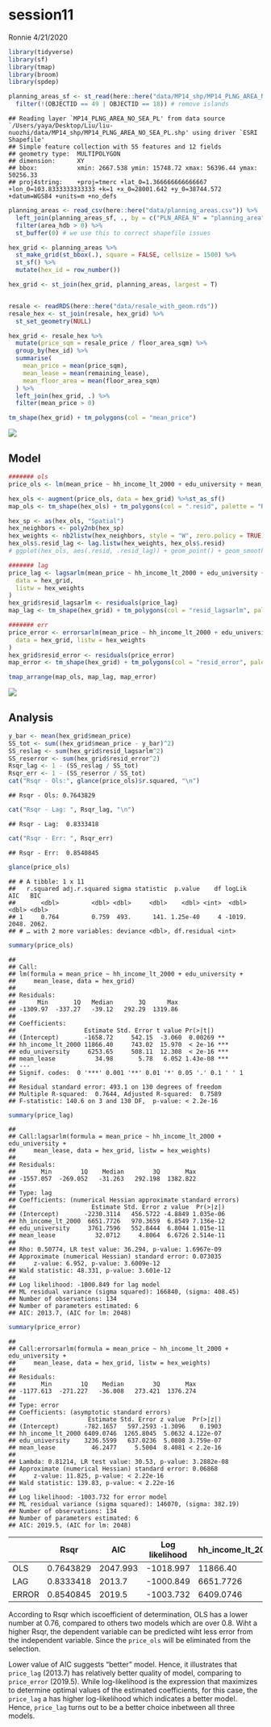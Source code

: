 session11
================
Ronnie
4/21/2020

``` r
library(tidyverse)
library(sf)
library(tmap)
library(broom)
library(spdep)
```

``` r
planning_areas_sf <- st_read(here::here("data/MP14_shp/MP14_PLNG_AREA_NO_SEA_PL.shp")) %>%
  filter(!(OBJECTID == 49 | OBJECTID == 18)) # remove islands
```

    ## Reading layer `MP14_PLNG_AREA_NO_SEA_PL' from data source `/Users/yaya/Desktop/Liu/liu-nuozhi/data/MP14_shp/MP14_PLNG_AREA_NO_SEA_PL.shp' using driver `ESRI Shapefile'
    ## Simple feature collection with 55 features and 12 fields
    ## geometry type:  MULTIPOLYGON
    ## dimension:      XY
    ## bbox:           xmin: 2667.538 ymin: 15748.72 xmax: 56396.44 ymax: 50256.33
    ## proj4string:    +proj=tmerc +lat_0=1.366666666666667 +lon_0=103.8333333333333 +k=1 +x_0=28001.642 +y_0=38744.572 +datum=WGS84 +units=m +no_defs

``` r
planning_areas <- read_csv(here::here("data/planning_areas.csv")) %>%
  left_join(planning_areas_sf, ., by = c("PLN_AREA_N" = "planning_area")) %>%
  filter(area_hdb > 0) %>%
  st_buffer(0) # we use this to correct shapefile issues

hex_grid <- planning_areas %>%
  st_make_grid(st_bbox(.), square = FALSE, cellsize = 1500) %>%
  st_sf() %>%
  mutate(hex_id = row_number())

hex_grid <- st_join(hex_grid, planning_areas, largest = T)


resale <- readRDS(here::here("data/resale_with_geom.rds"))
resale_hex <- st_join(resale, hex_grid) %>%
  st_set_geometry(NULL)

hex_grid <- resale_hex %>%
  mutate(price_sqm = resale_price / floor_area_sqm) %>%
  group_by(hex_id) %>%
  summarise(
    mean_price = mean(price_sqm),
    mean_lease = mean(remaining_lease),
    mean_floor_area = mean(floor_area_sqm)
  ) %>%
  left_join(hex_grid, .) %>%
  filter(mean_price > 0)

tm_shape(hex_grid) + tm_polygons(col = "mean_price")
```

![](session11_files/figure-gfm/unnamed-chunk-2-1.png)<!-- -->

## Model

``` r
####### ols
price_ols <- lm(mean_price ~ hh_income_lt_2000 + edu_university + mean_lease, data = hex_grid)

hex_ols <- augment(price_ols, data = hex_grid) %>%st_as_sf()
map_ols <- tm_shape(hex_ols) + tm_polygons(col = ".resid", palette = "RdBu")

hex_sp <- as(hex_ols, "Spatial")
hex_neighbors <- poly2nb(hex_sp)
hex_weights <- nb2listw(hex_neighbors, style = "W", zero.policy = TRUE)
hex_ols$.resid_lag <- lag.listw(hex_weights, hex_ols$.resid)
# ggplot(hex_ols, aes(.resid, .resid_lag)) + geom_point() + geom_smooth()

####### lag
price_lag <- lagsarlm(mean_price ~ hh_income_lt_2000 + edu_university + mean_lease,
  data = hex_grid,
  listw = hex_weights
)
hex_grid$resid_lagsarlm <- residuals(price_lag)
map_lag <- tm_shape(hex_grid) + tm_polygons(col = "resid_lagsarlm", palette = "RdBu")

####### err
price_error <- errorsarlm(mean_price ~ hh_income_lt_2000 + edu_university + mean_lease,
  data = hex_grid, listw = hex_weights
)
hex_grid$resid_error <- residuals(price_error)
map_error <- tm_shape(hex_grid) + tm_polygons(col = "resid_error", palette = "RdBu")

tmap_arrange(map_ols, map_lag, map_error)
```

![](session11_files/figure-gfm/unnamed-chunk-3-1.png)<!-- -->

## Analysis

``` r
y_bar <- mean(hex_grid$mean_price)
SS_tot <- sum((hex_grid$mean_price - y_bar)^2)
SS_reslag <- sum(hex_grid$resid_lagsarlm^2)
SS_reserror <- sum(hex_grid$resid_error^2)
Rsqr_lag <- 1 - (SS_reslag / SS_tot)
Rsqr_err <- 1 - (SS_reserror / SS_tot)
cat("Rsqr - Ols:", glance(price_ols)$r.squared, "\n")
```

    ## Rsqr - Ols: 0.7643829

``` r
cat("Rsqr - Lag: ", Rsqr_lag, "\n")
```

    ## Rsqr - Lag:  0.8333418

``` r
cat("Rsqr - Err: ", Rsqr_err)
```

    ## Rsqr - Err:  0.8540845

``` r
glance(price_ols)
```

    ## # A tibble: 1 x 11
    ##   r.squared adj.r.squared sigma statistic  p.value    df logLik   AIC   BIC
    ##       <dbl>         <dbl> <dbl>     <dbl>    <dbl> <int>  <dbl> <dbl> <dbl>
    ## 1     0.764         0.759  493.      141. 1.25e-40     4 -1019. 2048. 2062.
    ## # … with 2 more variables: deviance <dbl>, df.residual <int>

``` r
summary(price_ols)
```

    ## 
    ## Call:
    ## lm(formula = mean_price ~ hh_income_lt_2000 + edu_university + 
    ##     mean_lease, data = hex_grid)
    ## 
    ## Residuals:
    ##      Min       1Q   Median       3Q      Max 
    ## -1309.97  -337.27   -39.12   292.29  1319.86 
    ## 
    ## Coefficients:
    ##                   Estimate Std. Error t value Pr(>|t|)    
    ## (Intercept)       -1658.72     542.15  -3.060  0.00269 ** 
    ## hh_income_lt_2000 11866.40     743.02  15.970  < 2e-16 ***
    ## edu_university     6253.65     508.11  12.308  < 2e-16 ***
    ## mean_lease           34.98       5.78   6.052 1.43e-08 ***
    ## ---
    ## Signif. codes:  0 '***' 0.001 '**' 0.01 '*' 0.05 '.' 0.1 ' ' 1
    ## 
    ## Residual standard error: 493.1 on 130 degrees of freedom
    ## Multiple R-squared:  0.7644, Adjusted R-squared:  0.7589 
    ## F-statistic: 140.6 on 3 and 130 DF,  p-value: < 2.2e-16

``` r
summary(price_lag)
```

    ## 
    ## Call:lagsarlm(formula = mean_price ~ hh_income_lt_2000 + edu_university + 
    ##     mean_lease, data = hex_grid, listw = hex_weights)
    ## 
    ## Residuals:
    ##       Min        1Q    Median        3Q       Max 
    ## -1557.057  -269.052   -31.263   292.198  1382.822 
    ## 
    ## Type: lag 
    ## Coefficients: (numerical Hessian approximate standard errors) 
    ##                     Estimate Std. Error z value  Pr(>|z|)
    ## (Intercept)       -2230.3114   456.5722 -4.8849 1.035e-06
    ## hh_income_lt_2000  6651.7726   970.3659  6.8549 7.136e-12
    ## edu_university     3761.7596   552.8444  6.8044 1.015e-11
    ## mean_lease           32.0712     4.8064  6.6726 2.514e-11
    ## 
    ## Rho: 0.50774, LR test value: 36.294, p-value: 1.6967e-09
    ## Approximate (numerical Hessian) standard error: 0.073035
    ##     z-value: 6.952, p-value: 3.6009e-12
    ## Wald statistic: 48.331, p-value: 3.601e-12
    ## 
    ## Log likelihood: -1000.849 for lag model
    ## ML residual variance (sigma squared): 166840, (sigma: 408.45)
    ## Number of observations: 134 
    ## Number of parameters estimated: 6 
    ## AIC: 2013.7, (AIC for lm: 2048)

``` r
summary(price_error)
```

    ## 
    ## Call:errorsarlm(formula = mean_price ~ hh_income_lt_2000 + edu_university + 
    ##     mean_lease, data = hex_grid, listw = hex_weights)
    ## 
    ## Residuals:
    ##       Min        1Q    Median        3Q       Max 
    ## -1177.613  -271.227   -36.008   273.421  1376.274 
    ## 
    ## Type: error 
    ## Coefficients: (asymptotic standard errors) 
    ##                    Estimate Std. Error z value  Pr(>|z|)
    ## (Intercept)       -782.1657   597.2593 -1.3096    0.1903
    ## hh_income_lt_2000 6409.0746  1265.8045  5.0632 4.122e-07
    ## edu_university    3236.5599   637.0236  5.0808 3.759e-07
    ## mean_lease          46.2477     5.5004  8.4081 < 2.2e-16
    ## 
    ## Lambda: 0.81214, LR test value: 30.53, p-value: 3.2882e-08
    ## Approximate (numerical Hessian) standard error: 0.06868
    ##     z-value: 11.825, p-value: < 2.22e-16
    ## Wald statistic: 139.83, p-value: < 2.22e-16
    ## 
    ## Log likelihood: -1003.732 for error model
    ## ML residual variance (sigma squared): 146070, (sigma: 382.19)
    ## Number of observations: 134 
    ## Number of parameters estimated: 6 
    ## AIC: 2019.5, (AIC for lm: 2048)

|       | Rsqr      | AIC      | Log likelihood | hh\_income\_lt\_2000 | edu\_university | mean\_lease |
| ----- | --------- | -------- | -------------- | -------------------- | --------------- | ----------- |
| OLS   | 0.7643829 | 2047.993 | \-1018.997     | 11866.40             | 6253.65         | 34.98       |
| LAG   | 0.8333418 | 2013.7   | \-1000.849     | 6651.7726            | 3761.7596       | 32.0712     |
| ERROR | 0.8540845 | 2019.5   | \-1003.732     | 6409.0746            | 3236.5599       | 46.2477     |

According to Rsqr which iscoefficient of determination, OLS has a lower
number at 0.76, compared to others two models which are over 0.8. Wiht a
higher Rsqr, the dependent variable can be predicted wiht less error
from the independent variable. Since the `price_ols` will be eliminated
from the selection.

Lower value of AIC suggests “better” model. Hence, it illustrates that
`price_lag` (2013.7) has relatively better quality of model, comparing
to `price_error` (2019.5). While log-likelihood is the expression that
maximizes to determine optimal values of the estimated coefficients, for
this case, the `price_lag` a has higher log-likelihood which indicates a
better model. Hence, `price_lag` turns out to be a better choice
inbetween all three models.
